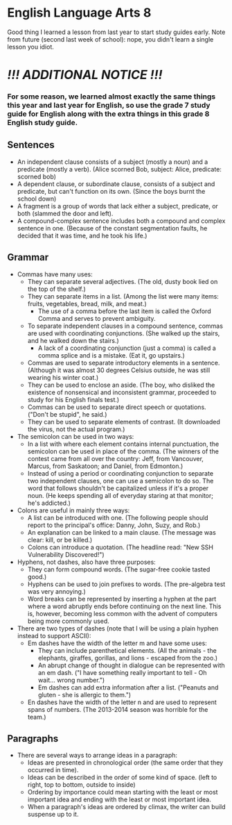 # English Language Arts 8

Good thing I learned a lesson from last year to start study guides early. Note from future (second last week of school): nope, you didn't learn a single lesson you idiot.

# ***!!! ADDITIONAL NOTICE !!!***

### For some reason, we learned almost exactly the same things this year and last year for English, so use the grade 7 study guide for English along with the extra things in this grade 8 English study guide.

## Sentences

* An independent clause consists of a subject (mostly a noun) and a predicate (mostly a verb). (Alice scorned Bob, subject: Alice, predicate: scorned bob)
* A dependent clause, or subordinate clause, consists of a subject and predicate, but can't function on its own. (Since the boys burnt the school down)
* A fragment is a group of words that lack either a subject, predicate, or both (slammed the door and left).
* A compound-complex sentence includes both a compound and complex sentence in one. (Because of the constant segmentation faults, he decided that it was time, and he took his life.)

## Grammar

* Commas have many uses:
  * They can separate several adjectives. (The old, dusty book lied on the top of the shelf.)
  * They can separate items in a list. (Among the list were many items: fruits, vegetables, bread, milk, and meat.)
    * The use of a comma before the last item is called the Oxford Comma and serves to prevent ambiguity.
  * To separate independent clauses in a compound sentence, commas are used with coordinating conjunctions. (She walked up the stairs, and he walked down the stairs.)
    * A lack of a coordinating conjunction (just a comma) is called a comma splice and is a mistake. (Eat it, go upstairs.)
  * Commas are used to separate introductory elements in a sentence. (Although it was almost 30 degrees Celsius outside, he was still wearing his winter coat.)
  * They can be used to enclose an aside. (The boy, who disliked the existence of nonsensical and inconsistent grammar, proceeded to study for his English finals test.)
  * Commas can be used to separate direct speech or quotations. ("Don't be stupid", he said.)
  * They can be used to separate elements of contrast. (It downloaded the virus, not the actual program.)
* The semicolon can be used in two ways:
  * In a list with where each element contains internal punctuation, the semicolon can be used in place of the comma. (The winners of the contest came from all over the country: Jeff, from Vancouver, Marcus, from Saskatoon; and Daniel, from Edmonton.)
  * Instead of using a period or coordinating conjunction to separate two independent clauses, one can use a semicolon to do so. The word that follows shouldn't be capitalized unless if it's a proper noun. (He keeps spending all of everyday staring at that monitor; he's addicted.)
* Colons are useful in mainly three ways:
  * A list can be introduced with one. (The following people should report to the principal's office: Danny, John, Suzy, and Rob.)
  * An explanation can be linked to a main clause. (The message was clear: kill, or be killed.)
  * Colons can introduce a quotation. (The headline read: "New SSH Vulnerability Discovered!")
* Hyphens, not dashes, also have three purposes:
  * They can form compound words. (The sugar-free cookie tasted good.)
  * Hyphens can be used to join prefixes to words. (The pre-algebra test was very annoying.)
  * Word breaks can be represented by inserting a hyphen at the part where a word abruptly ends before continuing on the next line. This is, however, becoming less common with the advent of computers being more commonly used.
* There are two types of dashes (note that I will be using a plain hyphen instead to support ASCII):
  * Em dashes have the width of the letter m and have some uses:
    * They can include parenthetical elements. (All the animals - the elephants, giraffes, gorillas, and lions - escaped from the zoo.)
    * An abrupt change of thought in dialogue can be represented with an em dash. ("I have something really important to tell - Oh wait... wrong number.")
    * Em dashes can add extra information after a list. ("Peanuts and gluten - she is allergic to them.")
  * En dashes have the width of the letter n and are used to represent spans of numbers. (The 2013-2014 season was horrible for the team.)

## Paragraphs

* There are several ways to arrange ideas in a paragraph:
  * Ideas are presented in chronological order (the same order that they occurred in time).
  * Ideas can be described in the order of some kind of space. (left to right, top to bottom, outside to inside)
  * Ordering by importance could mean starting with the least or most important idea and ending with the least or most important idea.
  * When a paragraph's ideas are ordered by climax, the writer can build suspense up to it.
